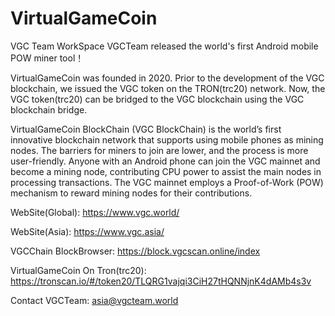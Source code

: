 # VirtualGameCoin
VGC Team WorkSpace
VGCTeam released the world's first Android mobile POW miner tool！

VirtualGameCoin was founded in 2020. Prior to the development of the VGC blockchain, we issued the VGC token on the TRON(trc20) network. Now, the VGC token(trc20) can be bridged to the VGC blockchain using the VGC blockchain bridge.

VirtualGameCoin BlockChain (VGC BlockChain) is the world’s first innovative blockchain network that supports using mobile phones as mining nodes. The barriers for miners to join are lower, and the process is more user-friendly. Anyone with an Android phone can join the VGC mainnet and become a mining node, contributing CPU power to assist the main nodes in processing transactions. The VGC mainnet employs a Proof-of-Work (POW) mechanism to reward mining nodes for their contributions.

WebSite(Global):
https://www.vgc.world/

WebSite(Asia):
https://www.vgc.asia/

VGCChain BlockBrowser:
https://block.vgcscan.online/index

VirtualGameCoin On Tron(trc20):
https://tronscan.io/#/token20/TLQRG1vajqi3CiH27tHQNNjnK4dAMb4s3v

Contact VGCTeam:
asia@vgcteam.world
